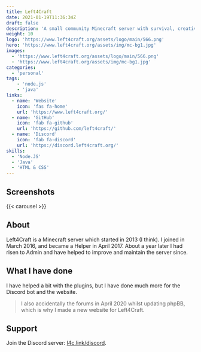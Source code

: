 ```yaml
---
title: Left4Craft
date: 2021-01-19T11:36:34Z
draft: false
description: 'A small community Minecraft server with survival, creative, and more.'
weight: 10
logo: 'https://www.left4craft.org/assets/logo/main/566.png'
hero: 'https://www.left4craft.org/assets/img/mc-bg1.jpg'
images:
  - 'https://www.left4craft.org/assets/logo/main/566.png'
  - 'https://www.left4craft.org/assets/img/mc-bg1.jpg'
categories:
  - 'personal'
tags:
    - 'node.js'
    - 'java'
links:
  - name: 'Website'
    icon: 'fas fa-home'
    url: 'https://www.left4craft.org/'
  - name: 'GitHub'
    icon: 'fab fa-github'
    url: 'https://github.com/left4craft/'
  - name: 'Discord'
    icon: 'fab fa-discord'
    url: 'https://discord.left4craft.org/'
skills:
  - 'Node.JS'
  - 'Java'
  - 'HTML & CSS'
---
```


## Screenshots

<!-- include images URLs as params, or it will take form page "images" param -->
{{< carousel >}}

## About

Left4Craft is a Minecraft server which started in 2013 (I think). I joined in March 2016, and became a Helper in April 2017. About a year later I had risen to Admin and have helped to improve and maintain the server since.

## What I have done

I have helped a bit with the plugins, but I have done much more for the Discord bot and the website.

> I also accidentally the forums in April 2020 whilst updating phpBB, which is why I made a new website for Left4Craft.

## Support

Join the Discord server: [l4c.link/discord](https://l4c.link/discord).
